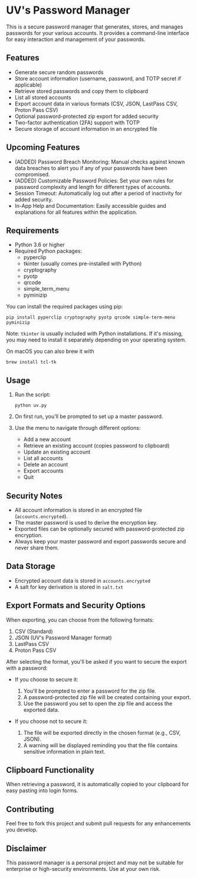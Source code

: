 # UV's Password Manager

This is a secure password manager that generates, stores, and manages passwords for your various accounts. It provides a command-line interface for easy interaction and management of your passwords.

## Features

- Generate secure random passwords
- Store account information (username, password, and TOTP secret if applicable)
- Retrieve stored passwords and copy them to clipboard
- List all stored accounts
- Export account data in various formats (CSV, JSON, LastPass CSV, Proton Pass CSV)
- Optional password-protected zip export for added security
- Two-factor authentication (2FA) support with TOTP
- Secure storage of account information in an encrypted file

## Upcoming Features

- (ADDED) Password Breach Monitoring: Manual checks against known data breaches to alert you if any of your passwords have been compromised.
- (ADDED) Customizable Password Policies: Set your own rules for password complexity and length for different types of accounts.
- Session Timeout: Automatically log out after a period of inactivity for added security.
- In-App Help and Documentation: Easily accessible guides and explanations for all features within the application.

## Requirements

- Python 3.6 or higher
- Required Python packages:
  - pyperclip
  - tkinter (usually comes pre-installed with Python)
  - cryptography
  - pyotp
  - qrcode
  - simple_term_menu
  - pyminizip

You can install the required packages using pip:

```
pip install pyperclip cryptography pyotp qrcode simple-term-menu pyminizip
```

Note: `tkinter` is usually included with Python installations. If it's missing, you may need to install it separately depending on your operating system.

On macOS you can also brew it with

```
brew install tcl-tk
```

## Usage

1. Run the script:
   ```
   python uv.py
   ```

2. On first run, you'll be prompted to set up a master password.

3. Use the menu to navigate through different options:
   - Add a new account
   - Retrieve an existing account (copies password to clipboard)
   - Update an existing account
   - List all accounts
   - Delete an account
   - Export accounts
   - Quit

## Security Notes

- All account information is stored in an encrypted file (`accounts.encrypted`).
- The master password is used to derive the encryption key.
- Exported files can be optionally secured with password-protected zip encryption.
- Always keep your master password and export passwords secure and never share them.

## Data Storage

- Encrypted account data is stored in `accounts.encrypted`
- A salt for key derivation is stored in `salt.txt`

## Export Formats and Security Options

When exporting, you can choose from the following formats:
1. CSV (Standard)
2. JSON (UV's Password Manager format)
3. LastPass CSV
4. Proton Pass CSV

After selecting the format, you'll be asked if you want to secure the export with a password:

- If you choose to secure it:
  1. You'll be prompted to enter a password for the zip file.
  2. A password-protected zip file will be created containing your export.
  3. Use the password you set to open the zip file and access the exported data.

- If you choose not to secure it:
  1. The file will be exported directly in the chosen format (e.g., CSV, JSON).
  2. A warning will be displayed reminding you that the file contains sensitive information in plain text.

## Clipboard Functionality

When retrieving a password, it is automatically copied to your clipboard for easy pasting into login forms.

## Contributing

Feel free to fork this project and submit pull requests for any enhancements you develop.

## Disclaimer

This password manager is a personal project and may not be suitable for enterprise or high-security environments. Use at your own risk.
